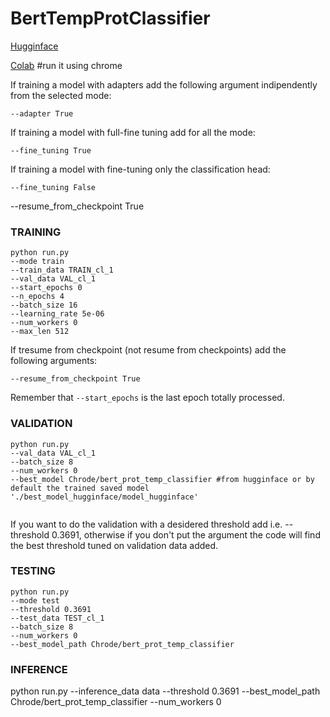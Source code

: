 # BertTempProtClassifier


[Hugginface](https://huggingface.co/Chrode/bert_prot_temp_classifier) 


[Colab](https://colab.research.google.com/drive/19OPKXZJTO2ofd6_agS1nAj9-OSYZVz87?usp=sharing) #run it using chrome




If training a model with adapters add the following argument indipendently from the selected mode:

```
--adapter True

```

If training a model with full-fine tuning add for all the mode:
```
--fine_tuning True
```


If training a model with fine-tuning only the classification head:
```
--fine_tuning False
```



--resume_from_checkpoint True

###  TRAINING

```
python run.py 
--mode train
--train_data TRAIN_cl_1 
--val_data VAL_cl_1 
--start_epochs 0 
--n_epochs 4 
--batch_size 16 
--learning_rate 5e-06 
--num_workers 0
--max_len 512 
```
If tresume from checkpoint (not resume from checkpoints) add the following arguments:
```
--resume_from_checkpoint True
```
Remember that `--start_epochs` is the last epoch totally processed.

### VALIDATION 

```
python run.py
--val_data VAL_cl_1
--batch_size 8
--num_workers 0
--best_model Chrode/bert_prot_temp_classifier #from hugginface or by default the trained saved model './best_model_hugginface/model_hugginface'


```
If you want to do the validation with a desidered threshold add i.e. --threshold 0.3691, otherwise if you don't put the argument the code will find the best threshold tuned on validation data added.



### TESTING

```
python run.py
--mode test 
--threshold 0.3691 
--test_data TEST_cl_1 
--batch_size 8 
--num_workers 0
--best_model_path Chrode/bert_prot_temp_classifier

```

### INFERENCE  
python run.py
--inference_data data
--threshold 0.3691
--best_model_path Chrode/bert_prot_temp_classifier
--num_workers 0 



